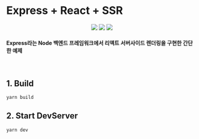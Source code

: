 # Express + React + SSR

<div align="center">
	<img src="https://img.shields.io/badge/Node.js-339933?style=flat&logo=Node.js&logoColor=white" />
  <img src="https://img.shields.io/badge/Express-000000?style=flat&logo=Express&logoColor=white" />
  <img src="https://img.shields.io/badge/React-61DAFB?style=flat&logo=React&logoColor=white" />
</div>

#### Express라는 Node 백엔드 프레임워크에서 리액트 서버사이드 렌더링을 구현한 간단한 예제

<br>

## 1. Build

```
yarn build
```

## 2. Start DevServer

```
yarn dev
```
